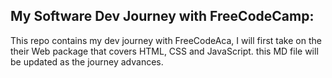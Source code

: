 My Software Dev Journey with FreeCodeCamp:
------------------------------------------

This repo contains my dev journey with FreeCodeAca, I will first
take on the their Web package that covers HTML, CSS and JavaScript.
this MD file will be updated as the journey advances.
